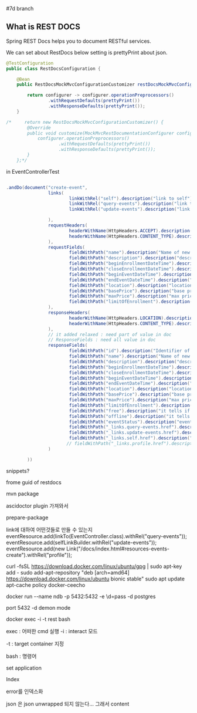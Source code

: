 #7d branch

## What is REST DOCS

Spring REST Docs helps you to document RESTful services.


We can set about RestDocs
below setting is prettyPrint about json.


```java
@TestConfiguration
public class RestDocsConfiguration {

    @Bean
    public RestDocsMockMvcConfigurationCustomizer restDocsMockMvcConfigurationCustomizer() {

        return configurer -> configurer.operationPreprocessors()
                .withRequestDefaults(prettyPrint())
                .withResponseDefaults(prettyPrint());
    }

/*     return new RestDocsMockMvcConfigurationCustomizer() {
        @Override
        public void customize(MockMvcRestDocumentationConfigurer configurer) {
            configurer.operationPreprocessors()
                    .withRequestDefaults(prettyPrint())
                    .withResponseDefaults(prettyPrint());
        }
    };*/
```

in EventControllerTest

```java

.andDo(document("create-event",
                links(
                        linkWithRel("self").description("link to self"),
                        linkWithRel("query-events").description("link to query"),
                        linkWithRel("update-events").description("link to update existing event")

                ),
                requestHeaders(
                        headerWithName(HttpHeaders.ACCEPT).description("Accept header"),
                        headerWithName(HttpHeaders.CONTENT_TYPE).description("content type header")
                ),
                requestFields(
                        fieldWithPath("name").description("Name of new event"),
                        fieldWithPath("description").description("description of new event"),
                        fieldWithPath("beginEnrollmentDateTime").description("begin enroll time"),
                        fieldWithPath("closeEnrollmentDateTime").description("close enroll time"),
                        fieldWithPath("beginEventDateTime").description("begin event time"),
                        fieldWithPath("endEventDateTime").description("end event time"),
                        fieldWithPath("location").description("location of new event"),
                        fieldWithPath("basePrice").description("base price of new event"),
                        fieldWithPath("maxPrice").description("max price of new event"),
                        fieldWithPath("limitOfEnrollment").description("limit of enrollment")
                ),
                responseHeaders(
                        headerWithName(HttpHeaders.LOCATION).description("Location in header"),
                        headerWithName(HttpHeaders.CONTENT_TYPE).description("content type in header")
                ),
                // it added relaxed : need part of value in doc
                // ResponseFields : need all value in doc
                responseFields(
                        fieldWithPath("id").description("Identifier of new event"),
                        fieldWithPath("name").description("Name of new event"),
                        fieldWithPath("description").description("description of new event"),
                        fieldWithPath("beginEnrollmentDateTime").description("begin enroll time"),
                        fieldWithPath("closeEnrollmentDateTime").description("close enroll time"),
                        fieldWithPath("beginEventDateTime").description("begin event time"),
                        fieldWithPath("endEventDateTime").description("end event time"),
                        fieldWithPath("location").description("location of new event"),
                        fieldWithPath("basePrice").description("base price of new event"),
                        fieldWithPath("maxPrice").description("max price of new event"),
                        fieldWithPath("limitOfEnrollment").description("limit of enrollment"),
                        fieldWithPath("free").description("it tells if this event is free or not"),
                        fieldWithPath("offline").description("it tells if this event is offline or not"),
                        fieldWithPath("eventStatus").description("event status"),
                        fieldWithPath("_links.query-events.href").description("link to query event list"),
                        fieldWithPath("_links.update-events.href").description("link to update existing event"),
                        fieldWithPath("_links.self.href").description("link to self event")
                       // fieldWithPath("_links.profile.href").description("link to profile")
                )

        ))

```


snippets?

frome guid of restdocs

mvn package 

ascidoctor plugin 가져와서

prepare-package 

link에 대하여 어떤것들로 만들 수 있는지
    eventResource.add(linkTo(EventController.class).withRel("query-events"));
        eventResource.add(selfLinkBuilder.withRel("update-events"));
        eventResource.add(new Link("/docs/index.html#resources-events-create").withRel("profile"));
        
curl -fsSL https://download.docker.com/linux/ubuntu/gpg | sudo apt-key add -
sudo add-apt-repository "deb [arch=amd64] https://download.docker.com/linux/ubuntu bionic stable"
sudo apt update
apt-cache policy docker-ceecho


docker run --name ndb -p 5432:5432 -e \d=pass -d postgres

port 5432 -d demon mode 

docker exec -i -t rest bash

exec : 어떠한 cmd 실행
-i : interact 모드

-t : target container 지정

bash : 명령어


set application 


Index

error를 인덱스화

json 은 json unwrapped 되지 않는다... 그래서 content